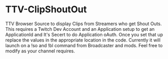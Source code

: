 # TTV-ClipShoutOut
TTV Browser Source to display Clips from Streamers who get Shout Outs.
This requires a Twitch Dev Account and an Application setup to get an ApplicationId and It's Secert to do Application oAuth.
Once you set that up replace the values in the appropriate location in the code.
Currently it will launch on a !so and !bl command from Broadcaster and mods. Feel free to modify as your channel requires.
